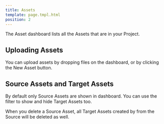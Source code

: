 ```yaml
---
title: Assets
template: page.tmpl.html
position: 2
---
```


The Asset dashboard lists all the Assets that are in your Project.

## Uploading Assets

You can upload assets by dropping files on the dashboard, or by clicking the New Asset button.

## Source Assets and Target Assets

By default only Source Assets are shown in dashboard. You can use the filter to show and hide Target Assets too. 

When you delete a Source Asset, all Target Assets created by from the Source will be deleted as well.

